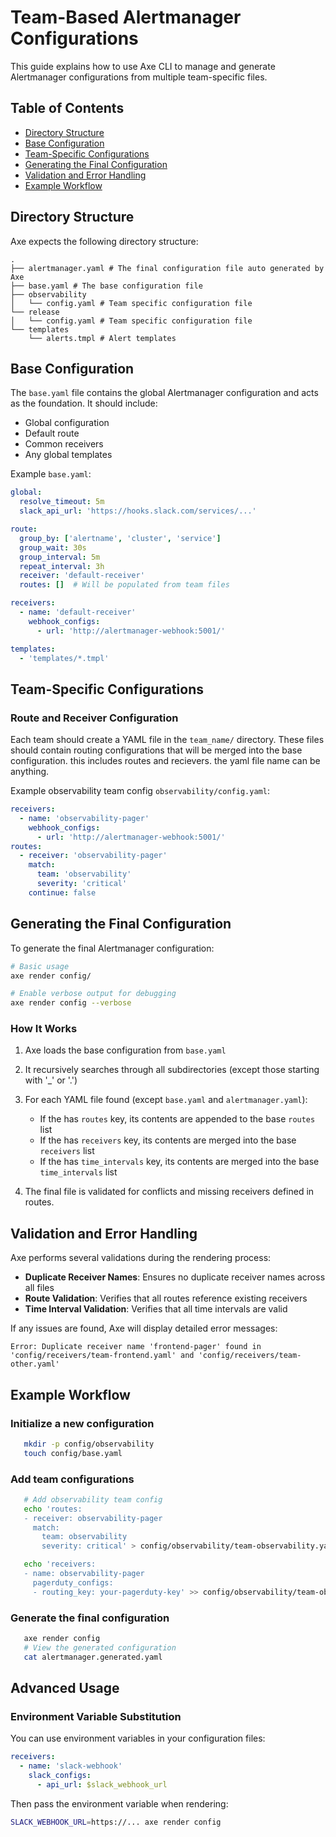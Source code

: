 # Team-Based Alertmanager Configurations

This guide explains how to use Axe CLI to manage and generate Alertmanager configurations from multiple team-specific files.

## Table of Contents

- [Directory Structure](#directory-structure)
- [Base Configuration](#base-configuration)
- [Team-Specific Configurations](#team-specific-configurations)
- [Generating the Final Configuration](#generating-the-final-configuration)
- [Validation and Error Handling](#validation-and-error-handling)
- [Example Workflow](#example-workflow)

## Directory Structure

Axe expects the following directory structure:

```console
.
├── alertmanager.yaml # The final configuration file auto generated by Axe
├── base.yaml # The base configuration file
├── observability
│   └── config.yaml # Team specific configuration file
└── release
│   └── config.yaml # Team specific configuration file
└── templates
    └── alerts.tmpl # Alert templates
```

## Base Configuration

The `base.yaml` file contains the global Alertmanager configuration and acts as the foundation. It should include:

- Global configuration
- Default route
- Common receivers
- Any global templates

Example `base.yaml`:

```yaml
global:
  resolve_timeout: 5m
  slack_api_url: 'https://hooks.slack.com/services/...'

route:
  group_by: ['alertname', 'cluster', 'service']
  group_wait: 30s
  group_interval: 5m
  repeat_interval: 3h
  receiver: 'default-receiver'
  routes: []  # Will be populated from team files

receivers:
  - name: 'default-receiver'
    webhook_configs:
      - url: 'http://alertmanager-webhook:5001/'

templates:
  - 'templates/*.tmpl'
```

## Team-Specific Configurations

### Route and Receiver Configuration

Each team should create a YAML file in the `team_name/` directory. These files should contain routing configurations that will be merged into the base configuration. this includes routes and recievers. the yaml file name can be anything.

Example  observability team config `observability/config.yaml`:

```yaml
receivers:
  - name: 'observability-pager'
    webhook_configs:
      - url: 'http://alertmanager-webhook:5001/'
routes:
  - receiver: 'observability-pager'
    match:
      team: 'observability'
      severity: 'critical'
    continue: false

```

## Generating the Final Configuration

To generate the final Alertmanager configuration:

```bash
# Basic usage
axe render config/

# Enable verbose output for debugging
axe render config --verbose
```

### How It Works

1. Axe loads the base configuration from `base.yaml`
2. It recursively searches through all subdirectories (except those starting with '_' or '.')
3. For each YAML file found (except `base.yaml` and `alertmanager.yaml`):
   - If the has `routes` key, its contents are appended to the base `routes` list
   - If the has `receivers` key, its contents are merged into the base `receivers` list
   - If the has `time_intervals` key, its contents are merged into the base `time_intervals` list

4. The final file is validated for conflicts and missing receivers defined in routes.

## Validation and Error Handling

Axe performs several validations during the rendering process:

- **Duplicate Receiver Names**: Ensures no duplicate receiver names across all files
- **Route Validation**: Verifies that all routes reference existing receivers
- **Time Interval Validation**: Verifies that all time intervals are valid

If any issues are found, Axe will display detailed error messages:

```console
Error: Duplicate receiver name 'frontend-pager' found in 'config/receivers/team-frontend.yaml' and 'config/receivers/team-other.yaml'
```

## Example Workflow

### Initialize a new configuration

```bash
   mkdir -p config/observability
   touch config/base.yaml
```

### Add team configurations

```bash
   # Add observability team config
   echo 'routes:
   - receiver: observability-pager
     match:
       team: observability
       severity: critical' > config/observability/team-observability.yaml

   echo 'receivers:
   - name: observability-pager
     pagerduty_configs:
     - routing_key: your-pagerduty-key' >> config/observability/team-observability.yaml
```

### Generate the final configuration

```bash
   axe render config
   # View the generated configuration
   cat alertmanager.generated.yaml
```

## Advanced Usage

### Environment Variable Substitution

You can use environment variables in your configuration files:

```yaml
receivers:
  - name: 'slack-webhook'
    slack_configs:
      - api_url: $slack_webhook_url
```

Then pass the environment variable when rendering:

```bash
SLACK_WEBHOOK_URL=https://... axe render config
```
